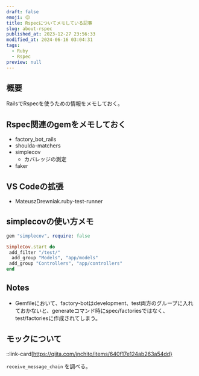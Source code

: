 ```yaml
---
draft: false
emoji: 😖
title: Rspecについてメモしている記事
slug: about-rspec
published_at: 2023-12-27 23:56:33
modified_at: 2024-06-16 03:04:31
tags:
  - Ruby
  - Rspec
preview: null
---
```


## 概要

RailsでRspecを使うための情報をメモしておく。

## Rspec関連のgemをメモしておく

- factory_bot_rails
- shoulda-matchers
- simplecov
  - カバレッジの測定
- faker

## VS Codeの拡張

- MateuszDrewniak.ruby-test-runner

## simplecovの使い方メモ

```ruby
gem "simplecov", require: false
```

```ruby
SimpleCov.start do
 add_filter "/test/"
  add_group "Models", "app/models"
 add_group "Controllers", "app/controllers"
end
```

## Notes

- Gemfileにおいて、factory-botはdevelopment、test両方のグループに入れておかないと、generateコマンド時にspec/factoriesではなく、test/factoriesに作成されてしまう。

## モックについて

::link-card[https://qiita.com/jnchito/items/640f17e124ab263a54dd}

`receive_message_chain` を調べる。
